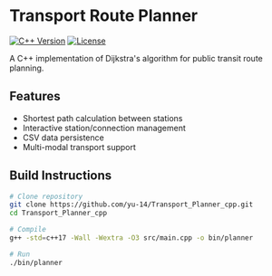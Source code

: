 # Transport Route Planner

[![C++ Version](https://img.shields.io/badge/C++-17-blue.svg)](https://en.cppreference.com/)
[![License](https://img.shields.io/badge/license-MIT-green)](LICENSE)

A C++ implementation of Dijkstra's algorithm for public transit route planning.

## Features
- Shortest path calculation between stations
- Interactive station/connection management
- CSV data persistence
- Multi-modal transport support

## Build Instructions
```bash
# Clone repository
git clone https://github.com/yu-14/Transport_Planner_cpp.git
cd Transport_Planner_cpp

# Compile
g++ -std=c++17 -Wall -Wextra -O3 src/main.cpp -o bin/planner

# Run
./bin/planner